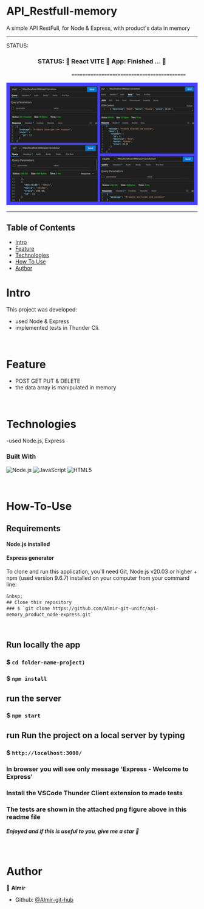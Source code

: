 <h1>API_Restfull-memory</h1>

A simple API RestFull, for Node & Express, with product's data in memory

---------------------------------------------------------------------------------------------------------

STATUS: 
<h3 align="center">  
	 STATUS: 🔔  React VITE 🚀  App:   Finished ...  🎯 
</h3>

                            ==========================================

![Screentest](https://github.com/Almir-git-unifc/api-memory_product_node-express/blob/main/scrtest.png)


--------------------------------------------------------------------------------------

<!-- START doctoc generated TOC please keep comment here to allow auto update -->
<!-- DON'T EDIT THIS SECTION, INSTEAD RE-RUN doctoc TO UPDATE -->
## Table of Contents
- [Intro](#Intro)
- [Feature](#Feature)
- [Technologies](#Technologies)
- [How To Use](#How-To-Use)
- [Author](#Author)

<!-- END doctoc generated TOC please keep comment here to allow auto update -->


# Intro <a name = "Intro"></a>

This project was developed:
- used Node & Express
- implemented tests in Thunder Cli.


&nbsp;
# Feature <a name = "Feature"></a>
- POST GET PUT & DELETE
- the data array is manipulated in memory



&nbsp;
# Technologies <a name = "Technologies"></a>
-used Node.js, Express 


### Built With 
![Node.js](https://img.shields.io/badge/Node.js-43853D?style=for-the-badge&logo=node.js&logoColor=white)
![JavaScript](https://img.shields.io/badge/javascript-%23323330.svg?style=for-the-badge&logo=javascript&logoColor=%23F7DF1E)
![HTML5](https://img.shields.io/badge/html5-%23E34F26.svg?style=for-the-badge&logo=html5&logoColor=white)

<!-- Consult technologies using the https://blog.escolaninjawp.com.br/qual-tecnologia-um-site-foi-feito/ website -->

<!-- Look for Badges shields in https://dev.to/envoy_/150-badges-for-github-pnk -->

 

&nbsp;
# How-To-Use <a name = "How-To-Use"></a>

## Requirements
#### Node.js installed
#### Express generator



To clone and run this application, you'll need Git, Node.js v20.03 or higher + npm (used version 9.6.7) installed on your computer from your command line:

```
&nbsp;
## Clone this repository
### $ `git clone https://github.com/Almir-git-unifc/api-memory_product_node-express.git`

```


&nbsp;
## Run locally the app
### $ `cd folder-name-project)`

### $ `npm install`

## run the server
### $ `npm start`

## run Run the project on a local server by typing 
### $ `http://localhost:3000/`

### In browser you will see only message 'Express - Welcome to Express'


### Install the VSCode Thunder Client extension to made tests
### The tests are shown in the attached png figure above in this readme file 


<h5>
 Enjoyed and if this is useful to you, give me a star 🌟
</h5>



&nbsp;
# Author <a name = "Author"></a>

👤 **Almir**

- Github: [@Almir-git-hub](https://github.com/Almir-git-unifc)

